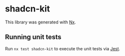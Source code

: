 # shadcn-kit

This library was generated with [Nx](https://nx.dev).

## Running unit tests

Run `nx test shadcn-kit` to execute the unit tests via [Jest](https://jestjs.io).
